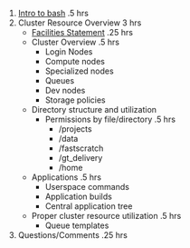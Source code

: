 1. [Intro to bash](intro_to_bash.md)						.5 hrs
2. Cluster Resource Overview				3 hrs
   - [Facilities Statement](facilities_statement.md)				.25 hrs
   - Cluster Overview				.5 hrs
     - Login Nodes
     - Compute nodes
     - Specialized nodes
     - Queues
     - Dev nodes
     - Storage policies	
    - Directory structure and utilization
       - Permissions by file/directory		.5 hrs
         - /projects
         - /data
         - /fastscratch
         - /gt_delivery
         - /home
    - Applications					.5 hrs
      - Userspace commands
      - Application builds
      - Central application tree
    - Proper cluster resource utilization		.5 hrs
      - Queue templates
3. Questions/Comments				.25 hrs
